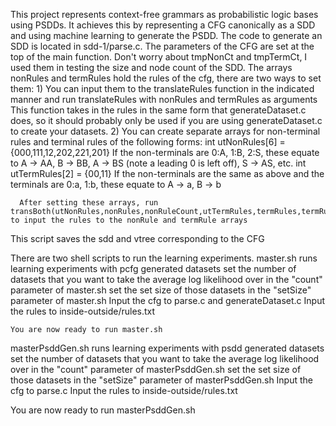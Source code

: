 This project represents context-free grammars as probabilistic logic bases using PSDDs.  It achieves this by representing a CFG canonically as a SDD and using machine learning to generate the PSDD.
The code to generate an SDD is located in sdd-1/parse.c.
  The parameters of the CFG are set at the top of the main function.  Don't worry about tmpNonCt and tmpTermCt, I used them in testing the size and node count of the SDD.
  The arrays nonRules and termRules hold the rules of the cfg, there are two ways to set them:
    1) You can input them to the translateRules function in the indicated manner and run translateRules with nonRules and termRules as arguments
      This function takes in the rules in the same form that generateDataset.c does, so it should probably only be used if you are using generateDataset.c to create your datasets.
    2) You can create separate arrays for non-terminal rules and terminal rules of the following forms:
      int utNonRules[6] = {000,111,12,202,221,201}
        If the non-terminals are 0:A, 1:B, 2:S, these equate to A -> AA, B -> BB, A -> BS (note a leading 0 is left off), S -> AS, etc.
      int utTermRules[2] = {00,11}
        If the non-terminals are the same as above and the terminals are 0:a, 1:b, these equate to A -> a, B -> b
				
      After setting these arrays, run transBoth(utNonRules,nonRules,nonRuleCount,utTermRules,termRules,termRuleCount) to input the rules to the nonRule and termRule arrays
			
  This script saves the sdd and vtree corresponding to the CFG
	
There are two shell scripts to run the learning experiments.
  master.sh runs learning experiments with pcfg generated datasets
    set the number of datasets that you want to take the average log likelihood over in the "count" parameter of master.sh
    set the set size of those datasets in the "setSize" parameter of master.sh
    Input the cfg to parse.c and generateDataset.c
    Input the rules to inside-outside/rules.txt
		
    You are now ready to run master.sh
		
		
  masterPsddGen.sh runs learning experiments with psdd generated datasets
    set the number of datasets that you want to take the average log likelihood over in the "count" parameter of masterPsddGen.sh
    set the set size of those datasets in the "setSize" parameter of masterPsddGen.sh
    Input the cfg to parse.c
    Input the rules to inside-outside/rules.txt
		
You are now ready to run masterPsddGen.sh
